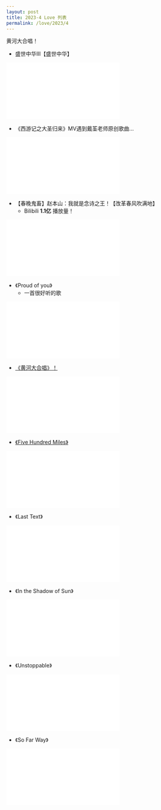```yaml
---
layout: post
title: 2023-4 Love 列表
permalink: /love/2023/4
---
```


黄河大合唱！

- 盛世中华III【盛世中华】

<iframe src="//player.bilibili.com/player.html?aid=69241910&bvid=BV19E41197Kc&cid=120004475&page=1" scrolling="no" border="0" frameborder="no" framespacing="0" allowfullscreen="true"> </iframe>

- 《西游记之大圣归来》MV遇到戴荃老师原创歌曲...

<iframe src="//player.bilibili.com/player.html?aid=2498218&bvid=BV1cs411S7DX&cid=3911962&page=1" scrolling="no" border="0" frameborder="no" framespacing="0" allowfullscreen="true"> </iframe>

- 【春晚鬼畜】赵本山：我就是念诗之王！【改革春风吹满地】
    - Bilibili **1.1亿** 播放量！

<iframe src="//player.bilibili.com/player.html?aid=19390801&bvid=BV1bW411n7fY&cid=31621681&page=1" scrolling="no" border="0" frameborder="no" framespacing="0" allowfullscreen="true"> </iframe>

- 《Proud of you》
    - 一首很好听的歌

<iframe src="//player.bilibili.com/player.html?aid=796685264&bvid=BV1DC4y147So&cid=223199295&page=1" scrolling="no" border="0" frameborder="no" framespacing="0" allowfullscreen="true"> </iframe>

- [《黄河大合唱》！](<https://www.bilibili.com/video/BV14f4y1E7Dk/?spm_id_from=333.788.recommend_more_video.-1&vd_source=747880a3ae904247a313fed9137ea174>)

<iframe src="//player.bilibili.com/player.html?aid=293154672&bvid=BV14f4y1E7Dk&cid=413639930&page=1" scrolling="no" border="0" frameborder="no" framespacing="0" allowfullscreen="true"> </iframe>

- [《Five Hundred Miles》](<{{ site.baseurl }}/posts/2023/4/500-miles>)

<iframe src="//player.bilibili.com/player.html?aid=330624190&bvid=BV1FA411s7df&cid=262875402&page=1" scrolling="no" border="0" frameborder="no" framespacing="0" allowfullscreen="true"> </iframe>

- 《Last Text》

<iframe src="//player.bilibili.com/player.html?aid=439188990&bvid=BV1wL411X77t&cid=1071917868&page=1" scrolling="no" border="0" frameborder="no" framespacing="0" allowfullscreen="true"> </iframe>

- 《In the Shadow of Sun》

<iframe src="//player.bilibili.com/player.html?aid=341067722&bvid=BV1MR4y1P7T3&cid=584927500&page=1" scrolling="no" border="0" frameborder="no" framespacing="0" allowfullscreen="true"> </iframe>

- 《Unstoppable》

<iframe src="//player.bilibili.com/player.html?aid=569440083&bvid=BV1Tv4y1p7wr&cid=1079677193&page=1" scrolling="no" border="0" frameborder="no" framespacing="0" allowfullscreen="true"> </iframe>

- 《So Far Way》

<iframe src="//player.bilibili.com/player.html?aid=481949207&bvid=BV1FT411D7n1&cid=1011149122&page=1" scrolling="no" border="0" frameborder="no" framespacing="0" allowfullscreen="true"> </iframe>
